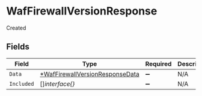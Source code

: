 # WafFirewallVersionResponse

Created


## Fields

| Field                                                                                    | Type                                                                                     | Required                                                                                 | Description                                                                              |
| ---------------------------------------------------------------------------------------- | ---------------------------------------------------------------------------------------- | ---------------------------------------------------------------------------------------- | ---------------------------------------------------------------------------------------- |
| `Data`                                                                                   | [*WafFirewallVersionResponseData](../../models/shared/waffirewallversionresponsedata.md) | :heavy_minus_sign:                                                                       | N/A                                                                                      |
| `Included`                                                                               | []*interface{}*                                                                          | :heavy_minus_sign:                                                                       | N/A                                                                                      |